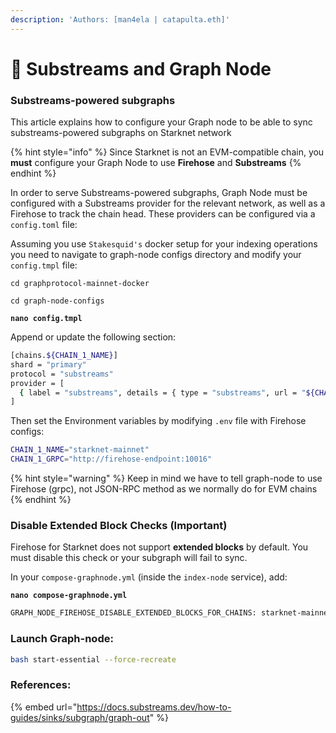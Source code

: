 ```yaml
---
description: 'Authors: [man4ela | catapulta.eth]'
---
```


# 🎏 Substreams and Graph Node

### Substreams-powered subgraphs

This article explains how to configure your Graph node to be able to sync substreams-powered subgraphs on Starknet network

{% hint style="info" %}
Since Starknet is not an EVM-compatible chain, you **must** configure your Graph Node to use **Firehose** and **Substreams**
{% endhint %}

In order to serve Substreams-powered subgraphs, Graph Node must be configured with a Substreams provider for the relevant network, as well as a Firehose to track the chain head. These providers can be configured via a `config.toml` file:

Assuming you use `Stakesquid's` docker setup for your indexing operations you need to navigate to graph-node configs directory and modify your `config.tmpl` file:

<pre class="language-bash"><code class="lang-bash">cd graphprotocol-mainnet-docker

cd graph-node-configs

<strong>nano config.tmpl
</strong></code></pre>

Append or update the following section:

```bash
[chains.${CHAIN_1_NAME}]
shard = "primary"
protocol = "substreams"
provider = [
  { label = "substreams", details = { type = "substreams", url = "${CHAIN_1_GRPC}", keys = "", features=["compression"] } }
]
```

Then set the Environment variables by modifying `.env` file with Firehose configs:

```bash
CHAIN_1_NAME="starknet-mainnet"
CHAIN_1_GRPC="http://firehose-endpoint:10016"
```

{% hint style="warning" %}
Keep in mind we have to tell graph-node to use Firehose (grpc), not JSON-RPC method as we normally do for EVM chains
{% endhint %}

### Disable Extended Block Checks (Important)

Firehose for Starknet does not support **extended blocks** by default. You must disable this check or your subgraph will fail to sync.

In your `compose-graphnode.yml` (inside the `index-node` service), add:

<pre class="language-bash"><code class="lang-bash"><strong>nano compose-graphnode.yml
</strong></code></pre>

```bash
GRAPH_NODE_FIREHOSE_DISABLE_EXTENDED_BLOCKS_FOR_CHAINS: starknet-mainnet
```

### Launch Graph-node:

```bash
bash start-essential --force-recreate
```

### References:

{% embed url="https://docs.substreams.dev/how-to-guides/sinks/subgraph/graph-out" %}
